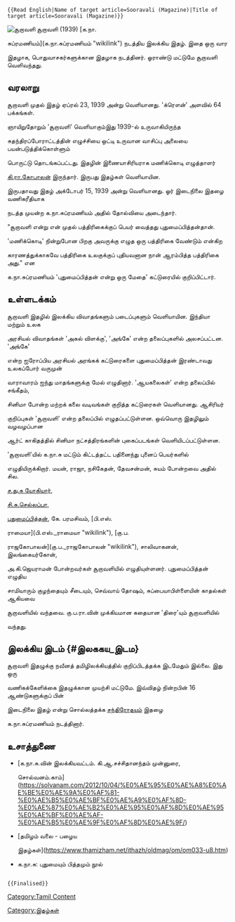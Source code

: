 ```{=mediawiki}
{{Read English|Name of target article=Sooravali (Magazine)|Title of target article=Sooravali (Magazine)}}
```
![சூறாவளி](சுர.jpg "சூறாவளி") சூறாவளி (1939) [க.நா.
சுப்ரமணியம்](க.நா.சுப்ரமணியம் "wikilink") நடத்திய இலக்கிய இதழ். இதை ஒரு வார
இதழாக, பொதுவாசகர்களுக்கான இதழாக நடத்தினர். ஓராண்டு மட்டுமே சூறாவளி வெளிவந்தது.

## வரலாறு

சூறாவளி முதல் இதழ் ஏப்ரல் 23, 1939 அன்று வெளியானது. \'க்ரௌன்' அளவில் 64 பக்கங்கள்.
ஞாயிறுதோறும் \'சூறாவளி' வெளியாகும்இது 1939-ல் உருவாகியிருந்த
சுதந்திரப்போராட்டத்தின் எழுச்சியை ஒட்டி உருவான வாசிப்பு அலையை பயன்படுத்திக்கொள்ளும்
பொருட்டு தொடங்கப்பட்டது. இதழின் இணையாசிரியராக மணிக்கொடி எழுத்தாளர்
[கி.ரா.கோபாலன்](கி.ரா.கோபாலன் "wikilink") இருந்தார். இருபது இதழ்கள் வெளியாயின.
இருபதாவது இதழ் அக்டோபர் 15, 1939 அன்று வெளியானது. ஓர் இடைநிலை இதழை வணிகரீதியாக
நடத்த முயன்ற க.நா.சுப்ரமணியம் அதில் தோல்வியை அடைந்தார்.

\"சூறாவளி என்று என் முதல் பத்திரிகைக்குப் பெயர் வைத்தது புதுமைப்பித்தன்தான்.
'மணிக்கொடி' நின்றுபோன பிறகு அவருக்கு எழுத ஒரு பத்திரிகை வேண்டும் என்கிற
காரணத்துக்காகவே பத்திரிகை உலகுக்குப் புதியவனான நான் ஆரம்பித்த பத்திரிகை அது." என
க.நா.சுப்ரமணியம் \'புதுமைப்பித்தன் என்று ஒரு மேதை\' கட்டுரையில் குறிப்பிட்டார்.

## உள்ளடக்கம்

சூறாவளி இதழில் இலக்கிய விவாதங்களும் படைப்புகளும் வெளியாயின. இந்தியா மற்றும் உலக
அரசியல் விவாதங்கள் \'அகல் விளக்கு', \'அங்கே' என்ற தலைப்புகளில் அலசப்பட்டன. \'அங்கே'
என்ற ஐரோப்பிய அரசியல் அரங்கக் கட்டுரைகளை புதுமைப்பித்தன் இரண்டாவது உலகப்போர் வருமுன்
வாராவாரம் ஐந்து மாதங்களுக்கு மேல் எழுதினார். \'ஆயகலைகள்' என்ற தலைப்பில் சங்கீதம்,
சினிமா போன்ற மற்றக் கலை வடிவங்கள் குறித்த கட்டுரைகள் வெளியானது. ஆசிரியர்
குறிப்புகள் \'சூறாவளி' என்ற தலைப்பில் எழுதப்பட்டுள்ளன. ஒவ்வொரு இதழிலும் வழவழப்பான
ஆர்ட் காகிதத்தில் சினிமா நட்சத்திரங்களின் புகைப்படங்கள் வெளியிடப்பட்டுள்ளன.

\'சூறாவளி'யில் க.நா.சு மட்டும் கிட்டத்தட்ட பதினைந்து புனைப் பெயர்களில்
எழுதியிருக்கிறார். மயன், ராஜா, நசிகேதன், தேவசன்மன், சுயம் போன்றவை அதில் சில.
[ச.து.சு யோகியார்](ச.து.சு._யோகியார் "wikilink"),
[சி.சு.செல்லப்பா](சி.சு._செல்லப்பா "wikilink"),
[புதுமைப்பித்தன்](புதுமைப்பித்தன் "wikilink"), கே. பரமசிவம், [பி.எஸ்.
ராமையா](பி.எஸ்._ராமையா "wikilink"), [கு.ப.
ராஜகோபாலன்](கு.ப._ராஜகோபாலன் "wikilink"), சாலிவாகனன், இலங்கையர்கோன்,
அ.கி.ஜெயராமன் போன்றவர்கள் சூறாவளியில் எழுதியுள்ளனர். புதுமைப்பித்தன் எழுதிய
சாமியாரும் குழந்தையும் சீடையும், செவ்வாய் தோஷம், சுப்பையாபிள்ளையின் காதல்கள் ஆகியவை
சூறாவளியில் வந்தவை. கு.ப.ரா.வின் முக்கியமான கதையான \'திரை\'யும் சூறாவளியில்
வந்தது.

## இலக்கிய இடம் {#இலககய_இடம}

சூறாவளி இதழுக்கு நவீனத் தமிழிலக்கியத்தில் குறிப்பிடத்தக்க இடமேதும் இல்லை. இது ஒரு
வணிகக்கேளிக்கை இதழுக்கான முயற்சி மட்டுமே. இவ்விதழ் நின்றபின் 16 ஆண்டுகளுக்குப் பின்
இடைநிலை இதழ் என்று சொல்லத்தக்க [சந்திரோதயம்](சந்திரோதயம்_(இதழ்) "wikilink") இதழை
க.நா.சுப்ரமணியம் நடத்தினார்.

## உசாத்துணை

-   [க.நா.சு.வின் இலக்கியவட்டம். கி.ஆ.சச்சிதானந்தம் முன்னுரை,
    சொல்வனம்.காம்](https://solvanam.com/2012/10/04/%E0%AE%95%E0%AE%A8%E0%AE%BE%E0%AE%9A%E0%AF%81-%E0%AE%B5%E0%AE%BF%E0%AE%A9%E0%AF%8D-%E0%AE%87%E0%AE%B2%E0%AE%95%E0%AF%8D%E0%AE%95%E0%AE%BF%E0%AE%AF-%E0%AE%B5%E0%AE%9F%E0%AF%8D%E0%AE%9F/)
-   [தமிழம் வலை - பழைய
    இதழ்கள்](https://www.thamizham.net/ithazh/oldmag/om/om033-u8.htm)
-   க.நா.சு: புதுமையும் பித்தமும் நூல்

```{=mediawiki}
{{Finalised}}
```
[Category:Tamil Content](Category:Tamil_Content "wikilink")
[Category:இதழ்கள்](Category:இதழ்கள் "wikilink")

